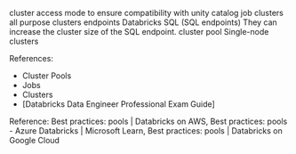 cluster access mode to ensure compatibility with unity catalog
job clusters
all purpose clusters
endpoints Databricks SQL (SQL endpoints) They can increase the cluster size of the SQL endpoint.
cluster pool
Single-node clusters


References:
* Cluster Pools
* Jobs
* Clusters
* [Databricks Data Engineer Professional Exam Guide]

Reference: Best practices: pools | Databricks on AWS, Best practices: pools - Azure Databricks | Microsoft Learn, Best practices: pools | Databricks on Google Cloud